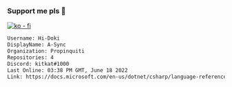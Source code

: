 ### Support me pls 🙏

[![ko - fi](https://ko-fi.com/img/githubbutton_sm.svg)](https://ko-fi.com/O5O4D6DP7)

  ```txt
  Username: Hi-Doki
  DisplayName: A-Sync
  Organization: Propinquiti
  Repositories: 4
  Discord: kitkat#1000
  Last Online: 03:38 PM GMT, June 18 2022
  Link: https://docs.microsoft.com/en-us/dotnet/csharp/language-reference/keywords/async
  ```       